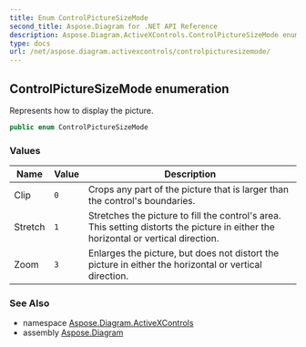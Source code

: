 ```yaml
---
title: Enum ControlPictureSizeMode
second_title: Aspose.Diagram for .NET API Reference
description: Aspose.Diagram.ActiveXControls.ControlPictureSizeMode enum. Represents how to display the picture
type: docs
url: /net/aspose.diagram.activexcontrols/controlpicturesizemode/
---
```

## ControlPictureSizeMode enumeration

Represents how to display the picture.

```csharp
public enum ControlPictureSizeMode
```

### Values

| Name | Value | Description |
| --- | --- | --- |
| Clip | `0` | Crops any part of the picture that is larger than the control's boundaries. |
| Stretch | `1` | Stretches the picture to fill the control's area. This setting distorts the picture in either the horizontal or vertical direction. |
| Zoom | `3` | Enlarges the picture, but does not distort the picture in either the horizontal or vertical direction. |

### See Also

* namespace [Aspose.Diagram.ActiveXControls](../../aspose.diagram.activexcontrols/)
* assembly [Aspose.Diagram](../../)


